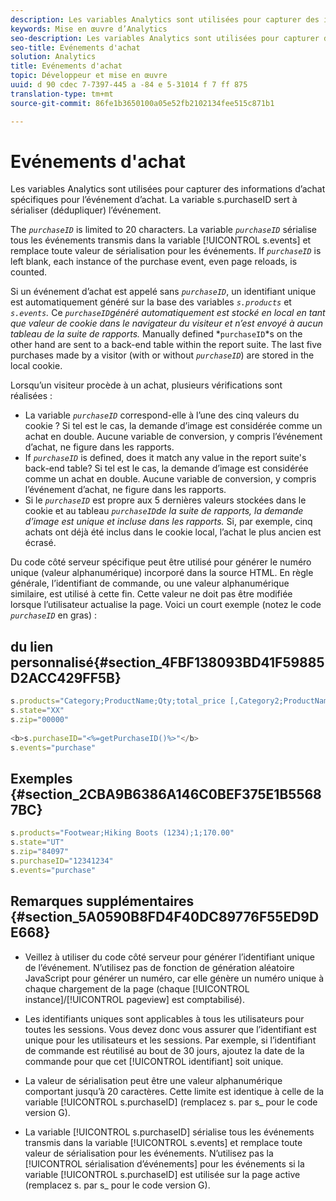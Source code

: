 ```yaml
---
description: Les variables Analytics sont utilisées pour capturer des informations d’achat spécifiques pour l’événement d’achat. La variable s.purchaseID sert à sérialiser (dédupliquer) l’événement.
keywords: Mise en œuvre d’Analytics
seo-description: Les variables Analytics sont utilisées pour capturer des informations d’achat spécifiques pour l’événement d’achat. La variable s.purchaseID sert à sérialiser (dédupliquer) l’événement.
seo-title: Evénements d'achat
solution: Analytics
title: Evénements d'achat
topic: Développeur et mise en œuvre
uuid: d 90 cdec 7-7397-445 a -84 e 5-31014 f 7 ff 875
translation-type: tm+mt
source-git-commit: 86fe1b3650100a05e52fb2102134fee515c871b1

---
```



# Evénements d'achat

Les variables Analytics sont utilisées pour capturer des informations d’achat spécifiques pour l’événement d’achat. La variable s.purchaseID sert à sérialiser (dédupliquer) l’événement.

The *`purchaseID`* is limited to 20 characters. La variable *`purchaseID`* sérialise tous les événements transmis dans la variable [!UICONTROL s.events] et remplace toute valeur de sérialisation pour les événements. If *`purchaseID`* is left blank, each instance of the purchase event, even page reloads, is counted.

Si un événement d’achat est appelé sans *`purchaseID`*, un identifiant unique est automatiquement généré sur la base des variables *`s.products`* et *`s.events`.* Ce *`purchaseID`généré automatiquement est stocké en local en tant que valeur de cookie dans le navigateur du visiteur et n’est envoyé à aucun tableau de la suite de rapports.* Manually defined *`purchaseID`*s on the other hand are sent to a back-end table within the report suite. The last five purchases made by a visitor (with or without *`purchaseID`*) are stored in the local cookie.

Lorsqu’un visiteur procède à un achat, plusieurs vérifications sont réalisées :

* La variable *`purchaseID`* correspond-elle à l’une des cinq valeurs du cookie ? Si tel est le cas, la demande d’image est considérée comme un achat en double. Aucune variable de conversion, y compris l’événement d’achat, ne figure dans les rapports. 
* If *`purchaseID`* is defined, does it match any value in the report suite's back-end table? Si tel est le cas, la demande d’image est considérée comme un achat en double. Aucune variable de conversion, y compris l’événement d’achat, ne figure dans les rapports. 
* Si le *`purchaseID`* est propre aux 5 dernières valeurs stockées dans le cookie et au tableau *`purchaseID`de la suite de rapports, la demande d’image est unique et incluse dans les rapports.* Si, par exemple, cinq achats ont déjà été inclus dans le cookie local, l’achat le plus ancien est écrasé.

Du code côté serveur spécifique peut être utilisé pour générer le numéro unique (valeur alphanumérique) incorporé dans la source HTML. En règle générale, l’identifiant de commande, ou une valeur alphanumérique similaire, est utilisé à cette fin. Cette valeur ne doit pas être modifiée lorsque l’utilisateur actualise la page. Voici un court exemple (notez le code *`purchaseID`* en gras) :

## du lien personnalisé{#section_4FBF138093BD41F59885D2ACC429FF5B}

```js
s.products="Category;ProductName;Qty;total_price [,Category2;ProductName2;Qty;total_price]" 
s.state="XX" 
s.zip="00000" 
 
<b>s.purchaseID="<%=getPurchaseID()%>"</b> 
s.events="purchase" 
```

## Exemples {#section_2CBA9B6386A146C0BEF375E1B55687BC}

```js
s.products="Footwear;Hiking Boots (1234);1;170.00" 
s.state="UT" 
s.zip="84097" 
s.purchaseID="12341234" 
s.events="purchase"
```

## Remarques supplémentaires {#section_5A0590B8FD4F40DC89776F55ED9DE668}

* Veillez à utiliser du code côté serveur pour générer l’identifiant unique de l’événement. N’utilisez pas de fonction de génération aléatoire JavaScript pour générer un numéro, car elle génère un numéro unique à chaque chargement de la page (chaque [!UICONTROL instance]/[!UICONTROL pageview] est comptabilisé).

* Les identifiants uniques sont applicables à tous les utilisateurs pour toutes les sessions. Vous devez donc vous assurer que l’identifiant est unique pour les utilisateurs et les sessions. Par exemple, si l’identifiant de commande est réutilisé au bout de 30 jours, ajoutez la date de la commande pour que cet [!UICONTROL identifiant] soit unique.
* La valeur de sérialisation peut être une valeur alphanumérique comportant jusqu’à 20 caractères. Cette limite est identique à celle de la variable [!UICONTROL s.purchaseID] (remplacez s. par s_ pour le code version G).
* La variable [!UICONTROL s.purchaseID] sérialise tous les événements transmis dans la variable [!UICONTROL s.events] et remplace toute valeur de sérialisation pour les événements. N’utilisez pas la [!UICONTROL sérialisation d’événements] pour les événements si la variable [!UICONTROL s.purchaseID] est utilisée sur la page active (remplacez s. par s_ pour le code version G).

